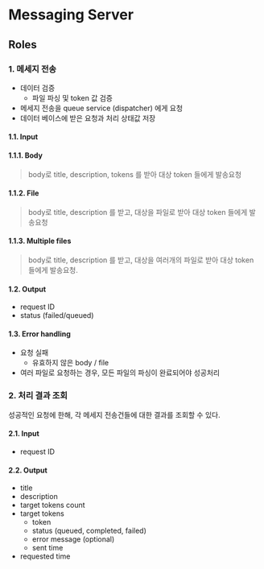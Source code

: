 # Messaging Server

## Roles
### 1. 메세지 전송
- 데이터 검증
  - 파일 파싱 및 token 값 검증
- 메세지 전송을 queue service (dispatcher) 에게 요청
- 데이터 베이스에 받은 요청과 처리 상태값 저장

#### 1.1. Input

#### 1.1.1. Body
> body로 title, description, tokens 를 받아 대상 token 들에게 발송요청

#### 1.1.2. File
> body로 title, description 를 받고, 대상을 파일로 받아 대상 token 들에게 발송요청

#### 1.1.3. Multiple files
> body로 title, description 를 받고, 대상을 여러개의 파일로 받아 대상 token 들에게 발송요청.

#### 1.2. Output
- request ID 
- status (failed/queued)

#### 1.3. Error handling
- 요청 실패
  - 유효하지 않은 body / file
- 여러 파일로 요청하는 경우, 모든 파일의 파싱이 완료되어야 성공처리

### 2. 처리 결과 조회
성공적인 요청에 한해, 각 메세지 전송건들에 대한 결과를 조회할 수 있다.

#### 2.1. Input
- request ID

#### 2.2. Output
- title
- description
- target tokens count
- target tokens
  - token
  - status (queued, completed, failed)
  - error message (optional)
  - sent time
- requested time
